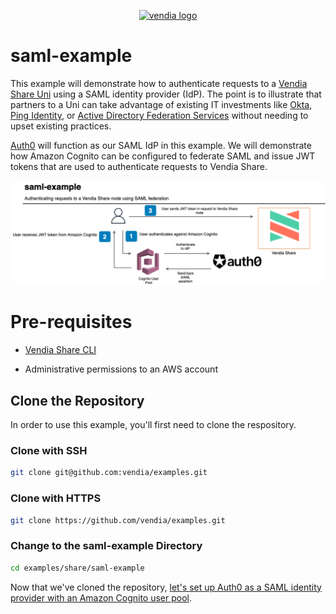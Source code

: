 <p align="center">
  <a href="https://vendia.net/">
    <img src="https://share.vendia.net/logo.svg" alt="vendia logo" width="250px">
  </a>
</p>

# saml-example

This example will demonstrate how to authenticate requests to a [Vendia Share Uni](https://vendia.net/docs/share/dev-and-use-unis) using a SAML identity provider (IdP). The point is to illustrate that partners to a Uni can take advantage of existing IT investments like [Okta](https://www.okta.com/), [Ping Identity](https://www.pingidentity.com/), or [Active Directory Federation Services](https://docs.microsoft.com/en-us/windows-server/identity/active-directory-federation-services) without needing to upset existing practices.

[Auth0](https://www.auth0.com) will function as our SAML IdP in this example. We will demonstrate how Amazon Cognito can be configured to federate SAML and issue JWT tokens that are used to authenticate requests to Vendia Share.

![saml-example Architecture](img/saml-example.png)

# Pre-requisites

* [Vendia Share CLI](https://vendia.net/docs/share/cli)

* Administrative permissions to an AWS account

## Clone the Repository

In order to use this example, you'll first need to clone the respository.

### Clone with SSH

```bash
git clone git@github.com:vendia/examples.git
```

### Clone with HTTPS

```bash
git clone https://github.com/vendia/examples.git
```

### Change to the saml-example Directory

```bash
cd examples/share/saml-example
```

Now that we've cloned the repository, [let's set up Auth0 as a SAML identity provider with an Amazon Cognito user pool](auth0-saml-provider-amazon-cup.md).
